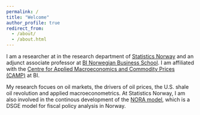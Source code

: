 ```yaml
---
permalink: /
title: "Welcome"
author_profile: true
redirect_from: 
  - /about/
  - /about.html
---
```






I am a researcher at in the research department of [Statistics Norway](https://www.ssb.no) and an adjunct associate professor at [BI Norwegian Business School](https://www.bi.edu). I am affiliated with the [Centre for Applied Macroeconomics and Commodity Prices (CAMP)](https://www.bi.edu/research/research-centres/centre-of-applied-macroeconomics-and-commodity-prices/) at BI.

My research focues on oil markets, the drivers of oil prices, the U.S. shale oil revolution and applied macroeconometrics. At Statistics Norway, I am also involved in the continous development of the [NORA model](https://www.ssb.no/en/forskning/makrookonomi/norwegian-fiscal-policy-analysis-model-nora), which is a DSGE model for fiscal policy analysis in Norway. 


